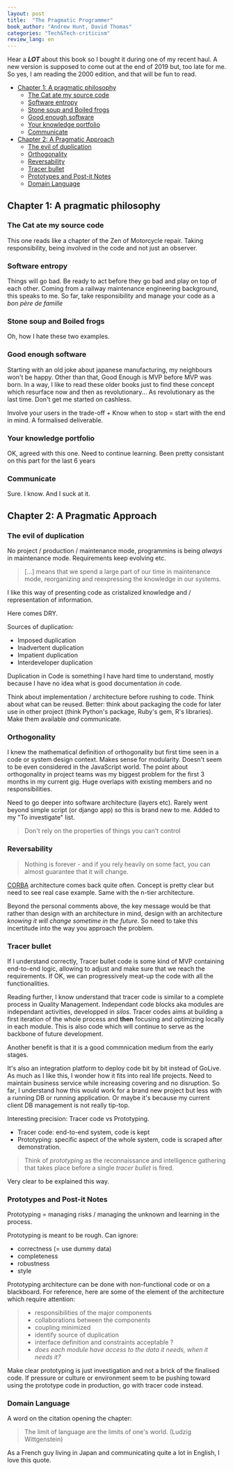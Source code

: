 ```yaml
---
layout: post
title:  "The Pragmatic Programmer"
book_author: "Andrew Hunt, David Thomas"
categories: "Tech&Tech-criticism"
review_lang: en
---
```


Hear a ***LOT*** about this book so I bought it during one of my recent haul. A new version is supposed to come out at the end of 2019 but, too late for me. So yes, I am reading the 2000 edition, and that will be fun to read.

- [Chapter 1: A pragmatic philosophy](#chapter-1-a-pragmatic-philosophy)
  - [The Cat ate my source code](#the-cat-ate-my-source-code)
  - [Software entropy](#software-entropy)
  - [Stone soup and Boiled frogs](#stone-soup-and-boiled-frogs)
  - [Good enough software](#good-enough-software)
  - [Your knowledge portfolio](#your-knowledge-portfolio)
  - [Communicate](#communicate)
- [Chapter 2: A Pragmatic Approach](#chapter-2-a-pragmatic-approach)
  - [The evil of duplication](#the-evil-of-duplication)
  - [Orthogonality](#orthogonality)
  - [Reversability](#reversability)
  - [Tracer bullet](#tracer-bullet)
  - [Prototypes and Post-it Notes](#prototypes-and-post-it-notes)
  - [Domain Language](#domain-language)

## Chapter 1: A pragmatic philosophy

### The Cat ate my source code

This one reads like a chapter of the Zen of Motorcycle repair. Taking responsibility, being involved in the code and not just an observer.

### Software entropy

Things will go bad. Be ready to act before they go bad and play on top of each other. Coming from a railway maintenance engineering background, this speaks to me.
So far, take responsibility and manage your code as a *bon père de famille*

### Stone soup and Boiled frogs

Oh, how I hate these two examples.

### Good enough software

Starting with an old joke about japanese manufacturing, my neighbours won't be happy. Other than that, Good Enough is MVP before MVP was born. In a way, I like to read these older books just to find these concept which resurface now and then as revolutionary... As revolutionary as the last time. Don't get me started on cashless.

Involve your users in the trade-off + Know when to stop = start with the end in mind. A formalised deliverable.

### Your knowledge portfolio

OK, agreed with this one. Need to continue learning. Been pretty consistant on this part for the last 6 years

### Communicate

Sure. I know. And I suck at it.

## Chapter 2: A Pragmatic Approach

### The evil of duplication

No project / production / maintenance mode, programmins is being *always* in maintenance mode. Requirements keep evolving etc.

> [...] means that we spend a large part of our time in maintenance mode, reorganizing and reexpressing the knowledge in our systems.

I like this way of presenting code as cristalized knowledge and / representation of information.

Here comes DRY.

Sources of duplication:

- Imposed duplication
- Inadvertent duplication
- Impatient duplication
- Interdeveloper duplication

Duplication in Code is something I have hard time to understand, mostly because I have no idea what is good documentation *in* code.

Think about implementation / architecture before rushing to code. Think about what can be reused. Better: think about packaging the code for later use in other project (think Python's package, Ruby's gem, R's libraries). Make them available *and* communicate.

### Orthogonality

I knew the mathematical definition of orthogonality but first time seen in a code or system design context. Makes sense for modularity.
Doesn't seem to be even considered in the JavaScript world.
The point about orthogonality in project teams was my biggest problem for the first 3 months in my current gig. Huge overlaps with existing members and no responsibilities.

Need to go deeper into software architecture (layers etc). Rarely went beyond simple script (or django app) so this is brand new to me. Added to my "To investigate" list.

> Don't rely on the properties of things you can't control

### Reversability

> Nothing is forever - and if you rely heavily on some fact, you can almost guarantee that it will change.

[CORBA](https://www.techopedia.com/definition/1293/common-object-request-broker-architecture-corba) architecture comes back quite often. Concept is pretty clear but need to see real case example. Same with the n-tier architecture.

Beyond the personal comments above, the key message would be that rather than design with an architecture in mind, design with an architecture *knowing it will change sometime in the future*. So need to take this incertitude into the way you approach the problem.

### Tracer bullet

If I understand correctly, Tracer bullet code is some kind of MVP containing end-to-end logic, allowing to adjust and make sure that we reach the requirements. If OK, we can progressively meat-up the code with all the functionalities.

Reading further, I know understand that tracer code is similar to a complete process in Quality Management. Independant code blocks aka modules are independant activities, developped in *silos*. Tracer codes aims at building a first iteration of the whole process and **then** focusing and optimizing locally in each module. This is also code which will continue to serve as the backbone of future development.

Another benefit is that it is a good commnication medium from the early stages.

It's also an integration platform to deploy code bit by bit instead of GoLive. As much as I like this, I wonder how it fits into real life projects. Need to maintain business service while increasing covering and no disruption. So far, I understand how this would work for a brand new project but less with a running DB or running application. Or maybe it's because my current client DB management is not really tip-top.

Interesting precision: Tracer code vs Prototyping.

- Tracer code: end-to-end system, code is kept
- Prototyping: specific aspect of the whole system, code is scraped after demonstration.

> Think of *prototyping* as the reconnaissance and intelligence gathering that takes place before a single *tracer bullet* is fired.

Very clear to be explained this way.

### Prototypes and Post-it Notes

Prototyping = managing risks / managing the unknown and learning in the process.

Prototyping is meant to be rough. Can ignore:

- correctness (= use dummy data)
- completeness
- robustness
- style

Prototyping architecture can be done with non-functional code or on a blackboard. For reference, here are some of the element of the architecture which require attention:

> - responsibilities of the major components
> - collaborations between the components
> - coupling minimized
> - identify source of duplication
> - interface definition and constraints acceptable ?
> - *does each module have access to the data it needs, when it needs it?*

Make clear prototyping is just investigation and not a brick of the finalised code. If pressure or culture or environment seem to be pushing toward using the prototype code in production, go with tracer code instead.

### Domain Language

A word on the citation opening the chapter:

> The limit of language are the limits of one's world. (Ludzig Wittgenstein)

As a French guy living in Japan and communicating quite a lot in English, I love this quote.

